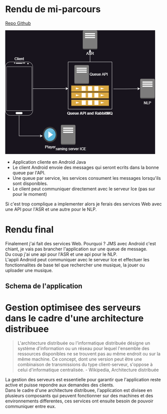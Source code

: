 # Rendu de mi-parcours

[Repo Github](https://github.com/YacineTrousselle/Archi-distribue)

![Archi mi-parcours](./archi-mi-parcours.png)

- Application cliente en Android Java
- Le client Android envoie des messages qui seront ecrits dans la bonne queue par l'API.
- Une queue par service, les services consument les messages lorsqu'ils sont disponibles.
- Le client peut communiquer directement avec le serveur Ice (pas sur pour le moment)

Si c'est trop complique a implementer alors je ferais des services Web avec une API pour l'ASR et une autre pour le NLP.

# Rendu final

Finalement j'ai fait des services Web. Pourquoi ? JMS avec Android c'est chiant, je vais pas brancher l'application sur une queue de message.  
Du coup j'ai une api pour l'ASR et une api pour le NLP.  
L'appli Android peut communiquer avec le serveur Ice et effectuer les fonctionnalites de base tel que rechercher une musique, la jouer ou uploader une musique.  

## Schema de l'application



# Gestion optimisee des serveurs dans le cadre d'une architecture distribuee

> L'architecture distribuée ou l'informatique distribuée désigne un système d'information ou un réseau pour lequel l'ensemble des ressources disponibles ne se trouvent pas au même endroit ou sur la même machine. Ce concept, dont une version peut être une combinaison de transmissions du type client-serveur, s'oppose à celui d'informatique centralisée. 
\- Wikipedia, Architecture distribuée  

La gestion des serveurs est essentielle pour garantir que l'application reste active et puisse repondre aux demandes des clients.  
Dans le cadre d'une architecture distribuee, l'application est divisee en plusieurs composants qui peuvent fonctionner sur des machines et des environnements differentes, ces services ont ensuite besoin de pouvoir communiquer entre eux.  
